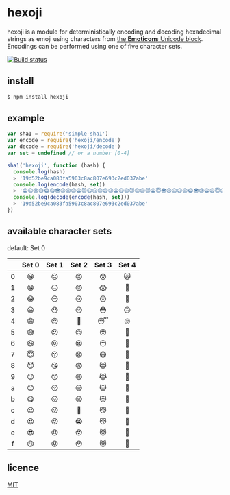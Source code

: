 # hexoji

hexoji is a module for deterministically encoding and decoding hexadecimal strings as emoji using characters from [the **Emoticons** Unicode block](https://www.unicode.org/charts/PDF/U1F600.pdf). Encodings can be performed using one of five character sets.

[![Build status](https://travis-ci.org/michaelrhodes/hexoji.svg?branch=master)](https://travis-ci.org/michaelrhodes/hexoji)

## install

```sh
$ npm install hexoji
```

## example

```js
var sha1 = require('simple-sha1')
var encode = require('hexoji/encode')
var decode = require('hexoji/decode')
var set = undefined // or a number [0-4]

sha1('hexoji', function (hash) {
  console.log(hash)
  > '19d52be9ca083fa5903c8ac807e693c2ed037abe'
  console.log(encode(hash, set))
  > '😁😉😍😅😂😋😎😉😌😊😀😈😃😏😊😅😉😀😃😌😈😊😌😈😀😇😎😆😉😃😌😂😎😍😀😃😇😊😋😎'
  console.log(decode(encode(hash, set)))
  > '19d52be9ca083fa5903c8ac807e693c2ed037abe'
})
```



## available character sets
default: Set 0

|   | Set 0 | Set 1 | Set 2 | Set 3 | Set 4 |
|:-:|:-----:|:-----:|:-----:|:-----:|:-----:|
| 0 |   😀   |   😐   |   😠   |   😰   |   🙀   |
| 1 |   😁   |   😑   |   😡   |   😱   |   🙁   |
| 2 |   😂   |   😒   |   😢   |   😲   |   🙂   |
| 3 |   😃   |   😓   |   😣   |   😳   |   🙃   |
| 4 |   😄   |   😔   |   😤   |   😴   |   🙄   |
| 5 |   😅   |   😕   |   😥   |   😵   |   🙅   |
| 6 |   😆   |   😖   |   😦   |   😶   |   🙆   |
| 7 |   😇   |   😗   |   😧   |   😷   |   🙇   |
| 8 |   😈   |   😘   |   😨   |   😸   |   🙈   |
| 9 |   😉   |   😙   |   😩   |   😹   |   🙉   |
| a |   😊   |   😚   |   😪   |   😺   |   🙊   |
| b |   😋   |   😛   |   😫   |   😻   |   🙋   |
| c |   😌   |   😜   |   😬   |   😼   |   🙌   |
| d |   😍   |   😝   |   😭   |   😽   |   🙍   |
| e |   😎   |   😞   |   😮   |   😾   |   🙎   |
| f |   😏   |   😟   |   😯   |   😿   |   🙏   |

## licence
[MIT](http://opensource.org/licenses/MIT)
